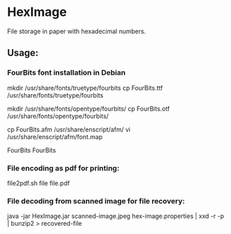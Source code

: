 # HexImage
File storage in paper with hexadecimal numbers.

## Usage:

### FourBits font installation in Debian

mkdir /usr/share/fonts/truetype/fourbits
cp FourBits.ttf /usr/share/fonts/truetype/fourbits

mkdir /usr/share/fonts/opentype/fourbits/
cp FourBits.otf /usr/share/fonts/opentype/fourbits/

cp FourBits.afm /usr/share/enscript/afm/
vi /usr/share/enscript/afm/font.map

FourBits			FourBits

### File encoding as pdf for printing:

file2pdf.sh file file.pdf

### File decoding from scanned image for file recovery:

java -jar HexImage.jar scanned-image.jpeg hex-image.properties | xxd -r -p | bunzip2 > recovered-file